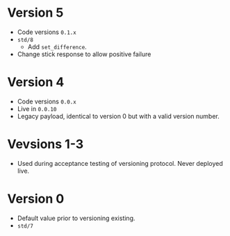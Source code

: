 # Version 5

* Code versions `0.1.x`
* `std/8`
  * Add `set_difference`.
* Change stick response to allow positive failure

# Version 4

* Code versions `0.0.x`
* Live in `0.0.10`
* Legacy payload, identical to version 0 but with a valid version number.

# Vevsions 1-3

* Used during acceptance testing of versioning protocol. Never deployed live.

# Version 0

* Default value prior to versioning existing.
* `std/7`

